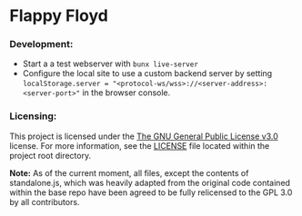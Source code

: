 # Flappy Floyd

### Development:
- Start a a test webserver with `bunx live-server`
- Configure the local site to use a custom backend server by setting
`localStorage.server = "<protocol-ws/wss>://<server-address>:<server-port>"` in the browser console.

### Licensing:
This project is licensed under the [The GNU General Public License v3.0](https://www.gnu.org/licenses/gpl-3.0)
license. For more information, see the [LICENSE](./LICENSE) file located within the project root directory.

**Note:** As of the current moment, all files, except the contents of standalone.js,
which was heavily adapted from the original code contained within the base repo have been
agreed to be fully relicensed to the GPL 3.0 by all contributors.
